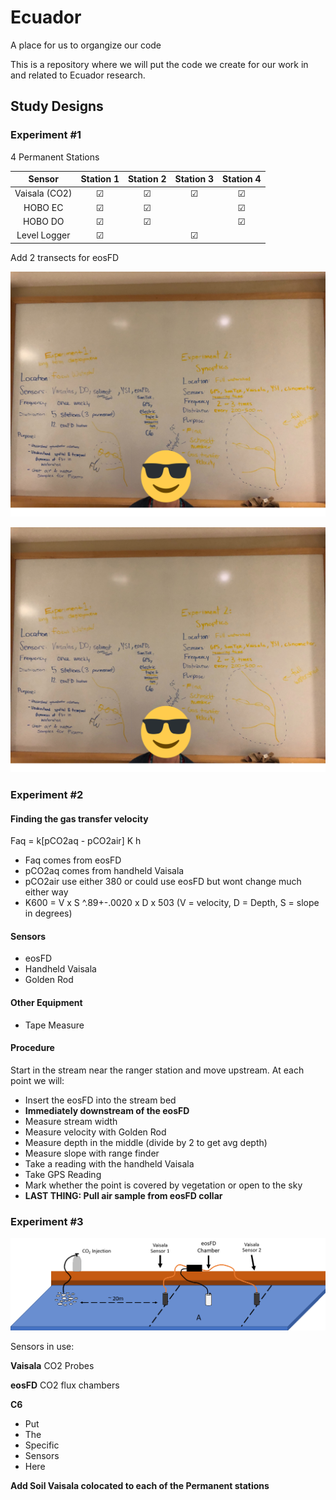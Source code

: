 

# Ecuador
A place for us to organgize our code

This is a repository where we will put the code we create for our work in and related to Ecuador research.

## Study Designs

### Experiment #1
4 Permanent Stations

| Sensor        | Station 1 | Station 2 | Station 3 | Station 4 |
| :-----------: |:---------:| :--------:| :--------:| :-------: |
| Vaisala (CO2) | &#9745;   | &#9745;   | &#9745;   | &#9745;   |
| HOBO EC       | &#9745;   |   &#9745; |           | &#9745;   |
| HOBO DO       | &#9745;   | &#9745;   |           | &#9745;   |
| Level Logger  | &#9745;   |           | &#9745;   |           |

Add 2 transects for eosFD

![Whiteboard](https://github.com/ARMurray/Ecuador/blob/master/images/Experiment_1_2.png "Experiments 1 & 2")


![Whiteboard](https://github.com/ARMurray/Ecuador/blob/master/images/Experiment_1_2.png "Experiments 1 & 2")


### Experiment #2
#### Finding the gas transfer velocity

Faq = k[pCO2aq - pCO2air] K h

+ Faq comes from eosFD
+ pCO2aq comes from handheld Vaisala
+ pCO2air use either 380 or could use eosFD but wont change much either way
+ K600 = V x S ^.89+-.0020 x D x 503    (V = velocity, D = Depth, S = slope in degrees)

#### Sensors
+ eosFD
+ Handheld Vaisala
+ Golden Rod

#### Other Equipment
+ Tape Measure

#### Procedure
Start in the stream near the ranger station and move upstream. At each point we will:
+ Insert the eosFD into the stream bed
+ **Immediately downstream of the eosFD**
+ Measure stream width
+ Measure velocity with Golden Rod
+ Measure depth in the middle (divide by 2 to get avg depth)
+ Measure slope with range finder
+ Take a reading with the handheld Vaisala
+ Take GPS Reading 
+ Mark whether the point is covered by vegetation or open to the sky
+ **LAST THING: Pull air sample from eosFD collar**

### Experiment #3
![alt text](https://github.com/ARMurray/Ecuador/blob/master/images/VasialaXeosFD.png "Flux Experimental Design")

Sensors in use:

**Vaisala** CO2 Probes

**eosFD** CO2 flux chambers

**C6**
+ Put
+ The
+ Specific
+ Sensors
+ Here



**Add Soil Vaisala colocated to each of the Permanent stations**
